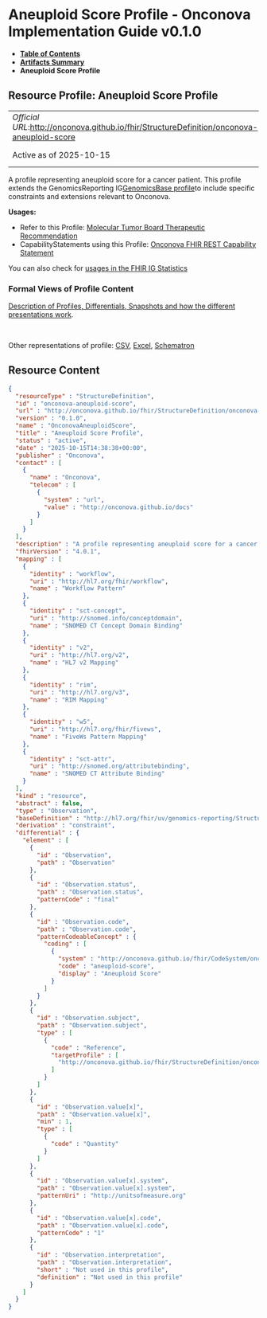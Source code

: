 # Aneuploid Score Profile - Onconova Implementation Guide v0.1.0

* [**Table of Contents**](toc.md)
* [**Artifacts Summary**](artifacts.md)
* **Aneuploid Score Profile**

## Resource Profile: Aneuploid Score Profile 

| | |
| :--- | :--- |
| *Official URL*:http://onconova.github.io/fhir/StructureDefinition/onconova-aneuploid-score | *Version*:0.1.0 |
| Active as of 2025-10-15 | *Computable Name*:OnconovaAneuploidScore |

 
A profile representing aneuploid score for a cancer patient. 
This profile extends the GenomicsReporting IG[GenomicsBase profile](http://hl7.org/fhir/uv/genomics-reporting/StructureDefinition/genomics-base)to include specific constraints and extensions relevant to Onconova. 

**Usages:**

* Refer to this Profile: [Molecular Tumor Board Therapeutic Recommendation](StructureDefinition-onconova-ext-molecular-tumor-board-therapeutic-recommendation.md)
* CapabilityStatements using this Profile: [Onconova FHIR REST Capability Statement](CapabilityStatement-onconova-capability-statement.md)

You can also check for [usages in the FHIR IG Statistics](https://packages2.fhir.org/xig/onconova.fhir|current/StructureDefinition/onconova-aneuploid-score)

### Formal Views of Profile Content

 [Description of Profiles, Differentials, Snapshots and how the different presentations work](http://build.fhir.org/ig/FHIR/ig-guidance/readingIgs.html#structure-definitions). 

 

Other representations of profile: [CSV](StructureDefinition-onconova-aneuploid-score.csv), [Excel](StructureDefinition-onconova-aneuploid-score.xlsx), [Schematron](StructureDefinition-onconova-aneuploid-score.sch) 



## Resource Content

```json
{
  "resourceType" : "StructureDefinition",
  "id" : "onconova-aneuploid-score",
  "url" : "http://onconova.github.io/fhir/StructureDefinition/onconova-aneuploid-score",
  "version" : "0.1.0",
  "name" : "OnconovaAneuploidScore",
  "title" : "Aneuploid Score Profile",
  "status" : "active",
  "date" : "2025-10-15T14:38:38+00:00",
  "publisher" : "Onconova",
  "contact" : [
    {
      "name" : "Onconova",
      "telecom" : [
        {
          "system" : "url",
          "value" : "http://onconova.github.io/docs"
        }
      ]
    }
  ],
  "description" : "A profile representing aneuploid score for a cancer patient. \n\nThis profile extends the GenomicsReporting IG [GenomicsBase profile](http://hl7.org/fhir/uv/genomics-reporting/StructureDefinition/genomics-base) to include specific constraints and extensions relevant to Onconova.",
  "fhirVersion" : "4.0.1",
  "mapping" : [
    {
      "identity" : "workflow",
      "uri" : "http://hl7.org/fhir/workflow",
      "name" : "Workflow Pattern"
    },
    {
      "identity" : "sct-concept",
      "uri" : "http://snomed.info/conceptdomain",
      "name" : "SNOMED CT Concept Domain Binding"
    },
    {
      "identity" : "v2",
      "uri" : "http://hl7.org/v2",
      "name" : "HL7 v2 Mapping"
    },
    {
      "identity" : "rim",
      "uri" : "http://hl7.org/v3",
      "name" : "RIM Mapping"
    },
    {
      "identity" : "w5",
      "uri" : "http://hl7.org/fhir/fivews",
      "name" : "FiveWs Pattern Mapping"
    },
    {
      "identity" : "sct-attr",
      "uri" : "http://snomed.org/attributebinding",
      "name" : "SNOMED CT Attribute Binding"
    }
  ],
  "kind" : "resource",
  "abstract" : false,
  "type" : "Observation",
  "baseDefinition" : "http://hl7.org/fhir/uv/genomics-reporting/StructureDefinition/genomics-base|2.0.0",
  "derivation" : "constraint",
  "differential" : {
    "element" : [
      {
        "id" : "Observation",
        "path" : "Observation"
      },
      {
        "id" : "Observation.status",
        "path" : "Observation.status",
        "patternCode" : "final"
      },
      {
        "id" : "Observation.code",
        "path" : "Observation.code",
        "patternCodeableConcept" : {
          "coding" : [
            {
              "system" : "http://onconova.github.io/fhir/CodeSystem/onconova-cs-tbd",
              "code" : "aneuploid-score",
              "display" : "Aneuploid Score"
            }
          ]
        }
      },
      {
        "id" : "Observation.subject",
        "path" : "Observation.subject",
        "type" : [
          {
            "code" : "Reference",
            "targetProfile" : [
              "http://onconova.github.io/fhir/StructureDefinition/onconova-cancer-patient|0.1.0"
            ]
          }
        ]
      },
      {
        "id" : "Observation.value[x]",
        "path" : "Observation.value[x]",
        "min" : 1,
        "type" : [
          {
            "code" : "Quantity"
          }
        ]
      },
      {
        "id" : "Observation.value[x].system",
        "path" : "Observation.value[x].system",
        "patternUri" : "http://unitsofmeasure.org"
      },
      {
        "id" : "Observation.value[x].code",
        "path" : "Observation.value[x].code",
        "patternCode" : "1"
      },
      {
        "id" : "Observation.interpretation",
        "path" : "Observation.interpretation",
        "short" : "Not used in this profile",
        "definition" : "Not used in this profile"
      }
    ]
  }
}

```
